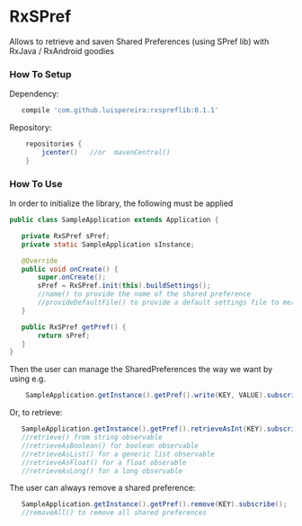 # RxSPref #

Allows to retrieve and saven Shared Preferences (using SPref lib) with RxJava / RxAndroid goodies

### How To Setup 

Dependency:

```groovy 
   compile 'com.github.luispereira:rxspreflib:0.1.1'
```

Repository:
```groovy 
    repositories {
        jcenter()   //or  mavenCentral()
    }
```  

### How To Use 
 
 In order to initialize the library, the following must be applied
 
 ```java 
 public class SampleApplication extends Application {

    private RxSPref sPref;
    private static SampleApplication sInstance;

    @Override
    public void onCreate() {
        super.onCreate();
        sPref = RxSPref.init(this).buildSettings();
        //name() to provide the name of the shared preference
        //provideDefaultFile() to provide a default settings file to merge without overriding
    }

    public RxSPref getPref() {
        return sPref;
    }
}
 ```
 
 Then the user can manage the SharedPreferences the way we want by using e.g.
 
 ```java 
     SampleApplication.getInstance().getPref().write(KEY, VALUE).subscribe();
 ```
 
 Or, to retrieve:
 
  ```java 
     SampleApplication.getInstance().getPref().retrieveAsInt(KEY).subscribe();
     //retrieve() from string observable
     //retrieveAsBoolean() for boolean observable 
     //retrieveAsList() for a generic list observable
     //retrieveAsFloat() for a float obserable
     //retrieveAsLong() for a long observable
 ```
 
 The user can always remove a shared preference:
  ```java 
     SampleApplication.getInstance().getPref().remove(KEY).subscribe();
     //removeAll() to remove all shared preferences 
 ```
 
